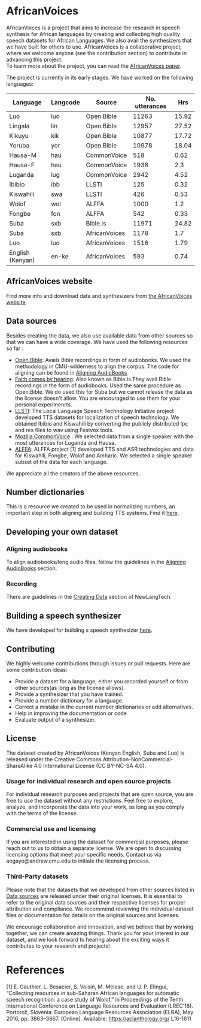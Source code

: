 # AfricanVoices
AfricanVoices is a project that aims to increase the research in speech synthesis for African languages by creating and collecting high quality speech datasets for African Languages. We also avail the synthesizers that we have built for others to use. 
AfricanVoices is a collaborative project, where we welcome anyone (see the contribution section) to contribute in advancing this project.  
To learn more about the project, you can read the [AfricanVoices paper](https://www.isca-speech.org/archive/interspeech_2022/ogayo22_interspeech.html).

The project is currently in its early stages. We have worked on the following languages:

| Language         | Langcode | Source        | No. utterances | Hrs   |
|------------------|----------|---------------|----------------|-------|
| Luo              | luo      | Open.Bible    |          11263 | 15.92 |
| Lingala          | lin      | Open.Bible    |          12957 | 27.52 |
| Kikuyu           | kik      | Open.Bible    |          10877 | 17.72 |
| Yoruba           | yor      | Open.Bible    |          10978 | 18.04 |
| Hausa-M          | hau      | CommonVoice   |            518 |  0.62 |
| Hausa-F          | hau      | CommonVoice   |           1938 |   2.3 |
| Luganda          | lug      | CommonVoice   |           2942 |  4.52 |
| Ibibio           | ibb      | LLSTI         |            125 |  0.32 |
| Kiswahili        | swa      | LLSTI         |            426 |  0.53 |
| Wolof            | wol      | ALFFA         |           1000 |   1.2 |
| Fongbe           | fon      | ALFFA         |            542 |  0.33 |
| Suba             | sxb      | Bible.is      |          11971 | 24.82 |
| Suba             | sxb      | AfricanVoices |           1178 |   1.7 |
| Luo              | luo      | AfricanVoices |           1516 |  1.79 |
| English (Kenyan) | en-ke    | AfricanVoices |            593 | 0.74    |

## AfricanVoices website
Find more info and download data and synthesizers  from [the AfricanVoices website](https://www.africanvoices.tech/).

## Data sources

Besides creating the data, we also use available data from other sources so that we can have a wide coverage. We have used the following resources so far :

* [Open.Bible](https://open.bible/resources/): Avails Bible recordings in form of audiobooks. We used the methodology in CMU-wilderness to align the corpus. The code for aligning can be found in [Aligning AudioBooks](code/README.md)
* [Faith comes by hearing](https://www.faithcomesbyhearing.com/audio-bible-resources/bible-is): Also known as Bible.is.They avail Bible recordings in the form of audiobooks. Used the same procedure as Open.Bible. We do used this for Suba but we cannot release the data as the license doesn't allow. You are encouraged to use them for your personal experimenrts.
* [LLSTI](http://www.llsti.org/): The Local Language Speech Technology Initiative
project developed TTS datasets for localization of speech technology. We obtained Ibibio  and Kiswahili by converting the publicly distributed lpc and res files to wav using  Festvox tools.
* [Mozilla CommonVoice](https://commonvoice.mozilla.org/en/datasets) : We selected data from a single speaker with the most utterances for Luganda and Hausa.
* [ALFFA](https://github.com/besacier/ALFFA_PUBLIC): ALFFA project [1] developed TTS and ASR technologies and data for Kiswahili, Fongbe, Wolof and Amharic.
We selected a single speaker subset of the data for each language.

We appreciate all the creators of the above resources.

## Number dictionaries
This is a resource we created to be used in normalizing numbers, an important step in both aligning and building TTS systems. Find it [here](number_dictionaries/).

## Developing your own dataset

### Aligning audiobooks
To align audiobooks/long audio files, follow the guidelines in the [Aligning AudioBooks](code/alignment/README.md) section.

### Recording
There are guidelines in the [Creating Data](https://github.com/neulab/newlang-tech/tree/main/speech-synthesis#2-creating-data) section of NewLangTech.


## Building a speech synthesizer
We have developed for building s speech synthesizer [here](https://github.com/neulab/newlang-tech/tree/main/speech-synthesis#3-training-a-speech-synthesizer).

## Contributing

We highly welcome contributions through issues or pull requests.
Here are some contribution ideas:
- Provide a dataset for a language; either you recorded yourself or from other sources(as long as the license allows).
- Provide a synthesizer that you have trained.
- Provide a number dictionary for a language.
- Correct a mistake in the current number dictionaries or add alternatives. 
- Help in improving the documentation or code
- Evaluate output of a synthesizer.

## License

The dataset created by AfricanVoices (Kenyan English, Suba and Luo) is released under the Creative Commons Attribution-NonCommercial-ShareAlike 4.0 International License (CC BY-NC-SA 4.0).

### Usage for individual research and open source projects

For individual research purposes and projects that are open source, you are free to use the dataset without any restrictions. Feel free to explore, analyze, and incorporate the data into your work, as long as you comply with the terms of the license.

### Commercial use and licensing

If you are interested in using the dataset for commercial purposes, please reach out to us to obtain a separate license. We are open to discussing licensing options that meet your specific needs. Contact us via aogayo&#64;andrew.cmu.edu to initiate the licensing process.

### Third-Party datasets

Please note that the datasets that we developed from other sources listed in [Data sources](#data-sources) are released under their original licenses. It is essential to refer to the original data sources and their respective licenses for proper attribution and compliance. We recommend reviewing the individual dataset files or documentation for details on the original sources and licenses.

We encourage collaboration and innovation, and we believe that by working together, we can create amazing things. Thank you for your interest in our dataset, and we look forward to hearing about the exciting ways it contributes to your research and projects!

# References
[1] E. Gauthier, L. Besacier, S. Voisin, M. Melese, and U. P.
Elingui, “Collecting resources in sub-Saharan African languages
for automatic speech recognition: a case study of Wolof,” in
Proceedings of the Tenth International Conference on Language
Resources and Evaluation (LREC’16). Portorož, Slovenia:
European Language Resources Association (ELRA), May 2016,
pp. 3863–3867. [Online]. Available: https://aclanthology.org/
L16-1611

